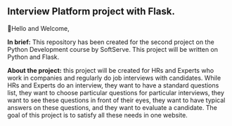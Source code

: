 ## Interview Platform project with Flask.

:wave:Hello and Welcome,

**In brief:** This repository has been created for the second project on the Python Development course by SoftServe. This project will be written on Python and Flask.

**About the project:** this project will be created for HRs and Experts who work in companies and regularly do job interviews with candidates. While HRs and Experts do an interview, they want to have a standard questions list, they want to choose particular questions for particular interviews, they want to see these questions in front of their eyes, they want to have typical answers on these questions, and they want to evaluate a candidate. The goal of this project is to satisfy all these needs in one website.